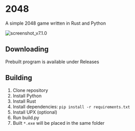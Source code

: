 # 2048
A simple 2048 game written in Rust and Python

![screenshot_v7.1.0](https://github.com/amamic1803/2048/assets/40371578/05fe589d-6fbe-4fe0-8052-528f12f3ba00)

## Downloading
Prebuilt program is available under Releases

## Building
1. Clone repository
2. Install Python
3. Install Rust
4. Install dependencies: `pip install -r requirements.txt`
5. Install UPX (optional)
6. Run build.py
7. Built `*.exe` will be placed in the same folder
